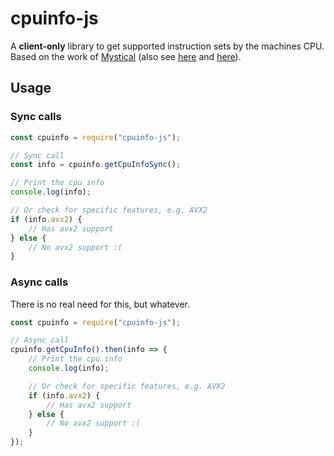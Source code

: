 # cpuinfo-js

A **client-only** library to get supported instruction sets by the machines CPU.
Based on the work of [Mystical](https://github.com/Mysticial)
(also see [here](https://github.com/Mysticial/FeatureDetector) and [here](https://stackoverflow.com/a/7495023)).

## Usage
### Sync calls
```js
const cpuinfo = require("cpuinfo-js");

// Sync call
const info = cpuinfo.getCpuInfoSync();

// Print the cpu info
console.log(info);

// Or check for specific features, e.g. AVX2
if (info.avx2) {
    // Has avx2 support
} else {
    // No avx2 support :(
}
```

### Async calls
There is no real need for this, but whatever.
```js
const cpuinfo = require("cpuinfo-js");

// Async call
cpuinfo.getCpuInfo().then(info => {
    // Print the cpu info
    console.log(info);

    // Or check for specific features, e.g. AVX2
    if (info.avx2) {
        // Has avx2 support
    } else {
        // No avx2 support :(
    }
});
```